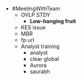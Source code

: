 - #MeetingWithTeam
	- OVLP STDY
		- **Low-hanging fruit**
	- KES issue
	- MBR
	- fp url
	- Analyst training
		- analyst
		- clear global
		- Aurora
		- saurabh